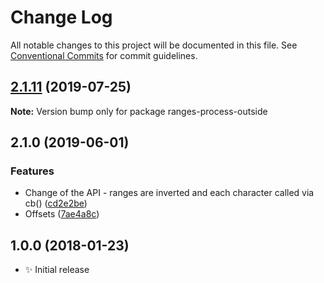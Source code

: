 # Change Log

All notable changes to this project will be documented in this file.
See [Conventional Commits](https://conventionalcommits.org) for commit guidelines.

## [2.1.11](https://gitlab.com/codsen/codsen/compare/ranges-process-outside@2.1.10...ranges-process-outside@2.1.11) (2019-07-25)

**Note:** Version bump only for package ranges-process-outside

## 2.1.0 (2019-06-01)

### Features

- Change of the API - ranges are inverted and each character called via cb() ([cd2e2be](https://gitlab.com/codsen/codsen/commit/cd2e2be))
- Offsets ([7ae4a8c](https://gitlab.com/codsen/codsen/commit/7ae4a8c))

## 1.0.0 (2018-01-23)

- ✨ Initial release
